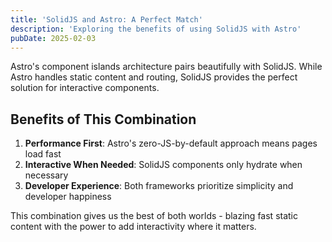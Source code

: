 ```yaml
---
title: 'SolidJS and Astro: A Perfect Match'
description: 'Exploring the benefits of using SolidJS with Astro'
pubDate: 2025-02-03
---
```


Astro's component islands architecture pairs beautifully with SolidJS. While Astro handles static content and routing, SolidJS provides the perfect solution for interactive components.

## Benefits of This Combination

1. **Performance First**: Astro's zero-JS-by-default approach means pages load fast
2. **Interactive When Needed**: SolidJS components only hydrate when necessary
3. **Developer Experience**: Both frameworks prioritize simplicity and developer happiness

This combination gives us the best of both worlds - blazing fast static content with the power to add interactivity where it matters.
